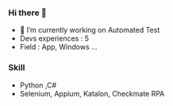 ### Hi there 👋
- 🔭 I’m currently working on Automated Test
- Devs experiences : 5
- Field : App, Windows ...

### Skill
- Python ,C#
- Selenium, Appium, Katalon, Checkmate RPA 

<!--
**yjbae-ww/yjbae-ww** is a ✨ _special_ ✨ repository because its `README.md` (this file) appears on your GitHub profile.

Here are some ideas to get you started:

- 🔭 I’m currently working on ...
- 🌱 I’m currently learning ...
- 👯 I’m looking to collaborate on ...
- 🤔 I’m looking for help with ...
- 💬 Ask me about ...
- 📫 How to reach me: ...
- 😄 Pronouns: ...
- ⚡ Fun fact: ...
-->

